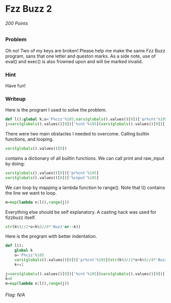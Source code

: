 # Fzz Buzz 2
###### 200 Points


### Problem
Oh no! Two of my keys are broken! Please help me make the same Fzz Buzz program, sans that one letter and queston marks.
As a side note, use of eval() and exec() is also frowned upon and will be marked invalid.

### Hint
Have fun!

### Writeup
Here is the program I used to solve the problem.
```python
def l():global k;o='F%czz'%105;vars(globals().values()[0])['pr%cnt'%105](str(k%3//2*o+k%5//4*'Buzz'or-~k));k+=1
j=vars(globals().values()[0])['%cnt'%105](vars(globals().values()[0])['raw_%cnput'%105]());k=0;m=map(lambda n:l(),range(j))
```
There were two main obstacles I needed to overcome. Calling builtin functions, and looping.
```python
vars(globals().values()[0])
```
contains a dictionary of all builtin functions. We can call print and raw_input by doing:
```python
vars(globals().values()[0])['pr%cnt'%105]
vars(globals().values()[0])['%cnput'%105]
```
We can loop by mapping a lambda function to range(). Note that l() contains the line
we want to loop.
```python
m=map(lambda n:l(),range(j))
```
Everything else should be self explanatory. A casting hack was used for fizzbuzz itself.
```python
str(k%3//2*o+k%5//4*'Buzz'or-~k))
```
Here is the program with better indentation.
```python
def l():
    global k
    o='F%czz'%105
    vars(globals().values()[0])['pr%cnt'%105](str(k%3//2*o+k%5//4*'Buzz'or-~k))
    k+=1

j=vars(globals().values()[0])['%cnt'%105](vars(globals().values()[0])['raw_%cnput'%105]())
k=0
m=map(lambda n:l(),range(j))
```
###### Flag: N/A 

